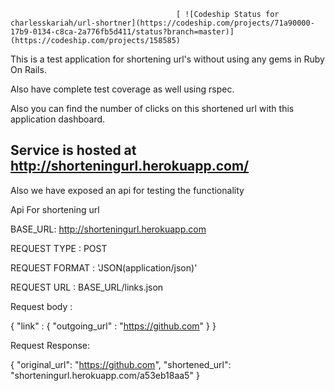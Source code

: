                                          [ ![Codeship Status for charlesskariah/url-shortner](https://codeship.com/projects/71a90000-17b9-0134-c8ca-2a776fb5d411/status?branch=master)](https://codeship.com/projects/158585)

This is a test application for shortening url's without using any gems in Ruby On Rails.

Also have complete test coverage as well using rspec.

Also you can find the number of clicks on this shortened url with this application dashboard.


## Service is hosted at http://shorteningurl.herokuapp.com/

Also we have exposed an api for testing the functionality


Api For shortening url

BASE_URL: http://shorteningurl.herokuapp.com

REQUEST TYPE : POST

REQUEST FORMAT : 'JSON(application/json)'

REQUEST URL : BASE_URL/links.json

Request body :

{
    "link" :
        {
          "outgoing_url" : "https://github.com"
        }
}

Request Response:

{
  "original_url": "https://github.com",
  "shortened_url": "shorteningurl.herokuapp.com/a53eb18aa5"
}
